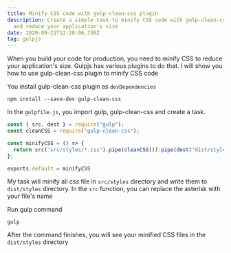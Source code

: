 ```yaml
---
title: Minify CSS code with gulp-clean-css plugin
description: Create a simple task to minify CSS code with gulp-clean-css plugin
  and reduce your application's size
date: 2020-09-21T12:28:06.736Z
tag: gulpjs
---
```

When you build your code for production, you need to minify CSS to reduce your application's size. Gulpjs has various plugins to do that. I will show you how to use gulp-clean-css plugin to minify CSS code

You install gulp-clean-css plugin as `devDependencies`

```
npm install --save-dev gulp-clean-css
```

In the `gulpfile.js`, you import gulp, gulp-clean-css and create a task.   

```javascript
const { src, dest } = require("gulp");
const cleanCSS = require("gulp-clean-css");

const minifyCSS = () => {
  return src("src/styles/*.css").pipe(cleanCSS()).pipe(dest("dist/styles"));
};

exports.default = minifyCSS
```

My task will minify all css file in `src/styles` directory and write them to `dist/styles` directory. In the `src` function, you can replace the asterisk with your file's name

Run gulp command

```
gulp
```

After the command finishes, you will see your minified CSS files in the `dist/styles` directory